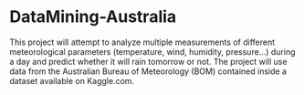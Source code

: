 # DataMining-Australia
This project will attempt to analyze multiple measurements of different meteorological parameters (temperature, wind, humidity, pressure…) during a day and predict whether it will rain tomorrow or not. The project will use data from the Australian Bureau of Meteorology (BOM) contained inside a dataset available on Kaggle.com. 
